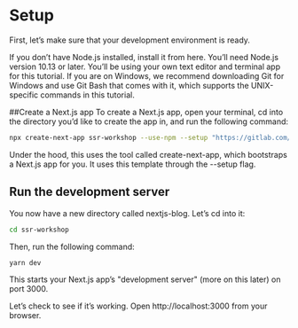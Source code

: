 # Setup
First, let’s make sure that your development environment is ready.

If you don’t have Node.js installed, install it from here. You’ll need Node.js version 10.13 or later.
You’ll be using your own text editor and terminal app for this tutorial.
If you are on Windows, we recommend downloading Git for Windows and use Git Bash that comes with it, which supports the UNIX-specific commands in this tutorial.

##Create a Next.js app
To create a Next.js app, open your terminal, cd into the directory you’d like to create the app in, and run the following command:

```bash
npx create-next-app ssr-workshop --use-npm --setup "https://gitlab.com/tikalk.com/react-ssr-workshop.git"
```

Under the hood, this uses the tool called create-next-app, which bootstraps a Next.js app for you. It uses this template through the --setup flag.

## Run the development server
You now have a new directory called nextjs-blog. Let’s cd into it:

```bash
cd ssr-workshop
```
Then, run the following command:

```bash
yarn dev
```
This starts your Next.js app’s "development server" (more on this later) on port 3000.

Let’s check to see if it’s working. Open http://localhost:3000 from your browser.